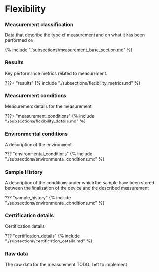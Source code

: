 # Flexibility

### Measurement classification
Data that describe the type of measurement and on what it has been performed on

{% include "./subsections/measurement_base_section.md" %}

### Results
Key performance metrics related to measurement.

???+ "results"
    {% include "./subsections/flexibility_metrics.md" %}    

### Measurement conditions
Measurement details for the measurement

???+ "measurement_conditions"
    {% include "./subsections/flexibility_details.md" %}    

### Environmental conditions
A description of the environment

??? "environmental_conditions"
    {% include "./subsections/environmental_conditions.md" %}

### Sample History
A description of the conditions under which the sample have been stored between the finalization of the device and the described measurement

??? "sample_history"
    {% include "./subsections/environmental_conditions.md" %}

### Certification details
Certification details

??? "certification_details"
    {% include "./subsections/certification_details.md" %}     

### Raw data
The raw data for the measurement
TODO. Left to implement  